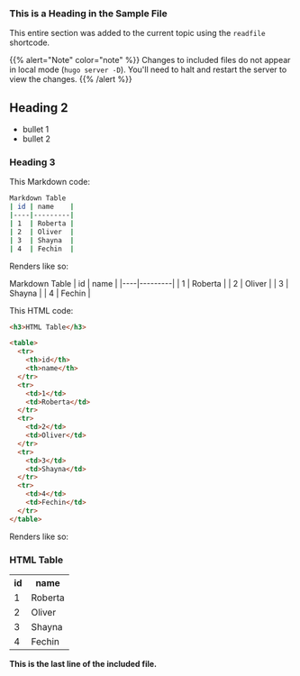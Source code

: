 ### This is a Heading in the Sample File

This entire section was added to the current topic using the `readfile` shortcode.

{{% alert="Note" color="note" %}}
Changes to included files do not appear in local mode (`hugo server -D`).
You'll need to halt and restart the server to view the changes.
{{% /alert %}}

## Heading 2

- bullet 1
- bullet 2

### Heading 3

This Markdown code:

```sh
Markdown Table
| id | name    |
|----|---------|
| 1  | Roberta |
| 2  | Oliver  |
| 3  | Shayna  |
| 4  | Fechin  |
```

Renders like so:

Markdown Table
| id | name |
|----|---------|
| 1 | Roberta |
| 2 | Oliver |
| 3 | Shayna |
| 4 | Fechin |

This HTML code:

```html
<h3>HTML Table</h3>

<table>
  <tr>
    <th>id</th>
    <th>name</th>
  </tr>
  <tr>
    <td>1</td>
    <td>Roberta</td>
  </tr>
  <tr>
    <td>2</td>
    <td>Oliver</td>
  </tr>
  <tr>
    <td>3</td>
    <td>Shayna</td>
  </tr>
  <tr>
    <td>4</td>
    <td>Fechin</td>
  </tr>
</table>
```

Renders like so:

<h3>HTML Table</h3>

<table>
  <tr>
    <th>id</th>
    <th>name</th>
  </tr>
  <tr>
    <td>1</td>
    <td>Roberta</td>
  </tr>
  <tr>
    <td>2</td>
    <td>Oliver</td>
  </tr>
  <tr>
    <td>3</td>
    <td>Shayna</td>
  </tr>
  <tr>
    <td>4</td>
    <td>Fechin</td>
  </tr>
</table>

**This is the last line of the included file.**
